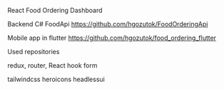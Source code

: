 React Food Ordering Dashboard

Backend C# FoodApi
https://github.com/hgozutok/FoodOrderingApi

Mobile app in flutter
https://github.com/hgozutok/food_ordering_flutter

Used repositories

redux, router, React hook form

tailwindcss
heroicons
headlessui
